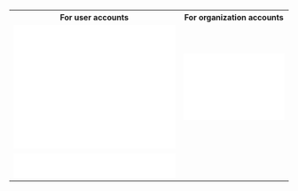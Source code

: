 <table>
  <tr>
    <th align="center">For user accounts</th>
    <th align="center">For organization accounts</th>
  </tr>
  <tr>
    <td align="center">
      <img alt="" width="400" src="/github-metrics.svg" alt="metrics"></img>
    </td>
    <td align="center">
      <img alt="" width="400" src="/metrics.plugin.isocalendar.fullyear.svg" alt="calendar"></img>
    </td>
  </tr>
  <tr>
    <td align="center", colspawn = 2>
      <img alt="" width="800" src="/metrics.plugin.languages.svg" alt="languages"></img>
    </td>
  </tr>
</table>

<!--
![Metrics](/github-metrics.svg)

<p align="center"><img src="/github-metrics.svg" alt="Metrics" width="400"></p>

<picture>
  <img src="/github-metrics.svg" alt="Metrics">
</picture>
!-->
<!--
![Metrics](/metrics.plugin.isocalendar.fullyear.svg)


<img src="/metrics.plugin.isocalendar.fullyear.svg" alt="full year calendar commits" width="100%">
<img src="/github-metrics.svg" alt="Metrics" width="100%">
## Hi there 👋
!-->

<!--
**axel-avb/axel-avb** is a ✨ _special_ ✨ repository because its `README.md` (this file) appears on your GitHub profile.

Here are some ideas to get you started:

- 🔭 I’m currently working on ...
- 🌱 I’m currently learning ...
- 👯 I’m looking to collaborate on ...
- 🤔 I’m looking for help with ...
- 💬 Ask me about ...
- 📫 How to reach me: ...
- 😄 Pronouns: ...
- ⚡ Fun fact: ...
-->
